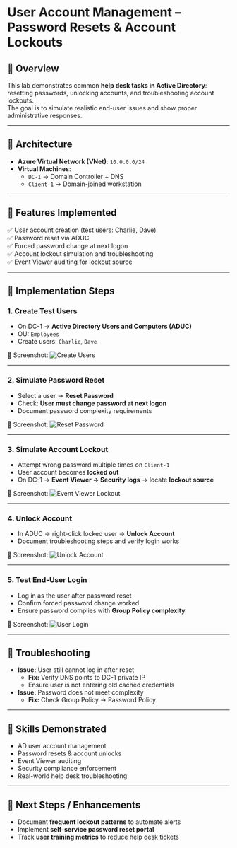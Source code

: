 # User Account Management – Password Resets & Account Lockouts

## 🔹 Overview
This lab demonstrates common **help desk tasks in Active Directory**: resetting passwords, unlocking accounts, and troubleshooting account lockouts.  
The goal is to simulate realistic end-user issues and show proper administrative responses.

---

## 🔹 Architecture
- **Azure Virtual Network (VNet)**: `10.0.0.0/24`  
- **Virtual Machines**:
  - `DC-1` → Domain Controller + DNS  
  - `Client-1` → Domain-joined workstation  


---

## 🔹 Features Implemented
✅ User account creation (test users: Charlie, Dave)  
✅ Password reset via ADUC  
✅ Forced password change at next logon  
✅ Account lockout simulation and troubleshooting  
✅ Event Viewer auditing for lockout source  

---

## 🔹 Implementation Steps

### 1. Create Test Users
- On DC-1 → **Active Directory Users and Computers (ADUC)**  
- OU: `Employees`  
- Create users: `Charlie`, `Dave`  

📸 Screenshot: ![Create Users](./screenshots/users_groups/01_create_users.png)

---

### 2. Simulate Password Reset
- Select a user → **Reset Password**  
- Check: **User must change password at next logon**  
- Document password complexity requirements  

📸 Screenshot: ![Reset Password](./screenshots/password_resets/01_reset_password.png)

---

### 3. Simulate Account Lockout
- Attempt wrong password multiple times on `Client-1`  
- User account becomes **locked out**  
- On DC-1 → **Event Viewer → Security logs** → locate **lockout source**  

📸 Screenshot: ![Event Viewer Lockout](./screenshots/password_resets/02_event_viewer.png)

---

### 4. Unlock Account
- In ADUC → right-click locked user → **Unlock Account**  
- Document troubleshooting steps and verify login works  

📸 Screenshot: ![Unlock Account](./screenshots/password_resets/03_unlock_account.png)

---

### 5. Test End-User Login
- Log in as the user after password reset  
- Confirm forced password change worked  
- Ensure password complies with **Group Policy complexity**  

📸 Screenshot: ![User Login](./screenshots/password_resets/04_user_login.png)

---

## 🔹 Troubleshooting
- **Issue:** User still cannot log in after reset  
  - **Fix:** Verify DNS points to DC-1 private IP  
  - Ensure user is not entering old cached credentials  
- **Issue:** Password does not meet complexity  
  - **Fix:** Check Group Policy → Password Policy  

---

## 🔹 Skills Demonstrated
- AD user account management  
- Password resets & account unlocks  
- Event Viewer auditing  
- Security compliance enforcement  
- Real-world help desk troubleshooting  

---

## 🔹 Next Steps / Enhancements
- Document **frequent lockout patterns** to automate alerts  
- Implement **self-service password reset portal**  
- Track **user training metrics** to reduce help desk tickets  

